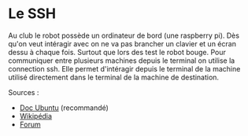 # Le SSH 

Au club le robot possède un ordinateur de bord (une raspberry pi). Dès qu'on veut intéragir avec on ne va pas brancher un clavier et un écran dessu à chaque fois. Surtout que lors des test le robot bouge. 
Pour communiquer entre plusieurs machines depuis le terminal on utilise la connection ssh. Elle permet d'intéragir depuis le terminal de la machine utilisé directement dans le terminal de la machine de destination.

Sources : 
- [Doc Ubuntu](https://doc.ubuntu-fr.org/ssh) (recommandé)
- [Wikipédia](https://fr.wikipedia.org/wiki/Secure_Shell)
- [Forum ](https://www.cloudflare.com/fr-fr/learning/access-management/what-is-ssh/)